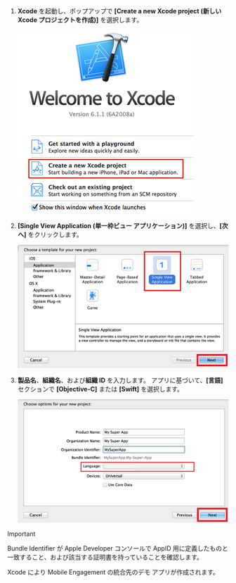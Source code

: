 1. **Xcode** を起動し、ポップアップで **[Create a new Xcode project (新しい Xcode プロジェクトを作成)]** を選択します。
   
    ![](./media/mobile-engagement-create-new-ios-app/xcode-new-project.png)
2. **[Single View Application (単一枠ビュー アプリケーション)]** を選択し、**[次へ]** をクリックします。
   
    ![](./media/mobile-engagement-create-new-ios-app/xcode-simple-view.png)
3. **製品名**、**組織名**、および**組織 ID** を入力します。 アプリに基づいて、**[言語]** セクションで **[Objective-C]** または **[Swift]** を選択します。
   
    ![](./media/mobile-engagement-create-new-ios-app/xcode-project-props.png)

> [!IMPORTANT]
> Bundle Identifier が Apple Developer コンソールで AppID 用に定義したものと一致すること、および該当する証明書を持っていることを確認します。 
> 
> 

Xcode により Mobile Engagement の統合先のデモ アプリが作成されます。



<!--HONumber=Nov16_HO2-->



